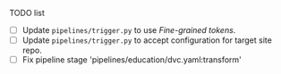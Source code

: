 TODO list

- [ ] Update `pipelines/trigger.py` to use _Fine-grained tokens_.
- [ ] Update `pipelines/trigger.py` to accept configuration for target site
      repo.
- [ ] Fix pipeline stage 'pipelines/education/dvc.yaml:transform'
